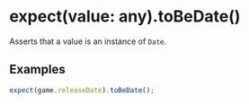 # expect(value: any).toBeDate()

Asserts that a value is an instance of `Date`.

## Examples

```js
expect(game.releaseDate).toBeDate();
```
